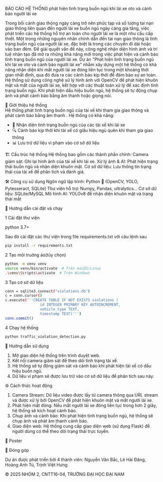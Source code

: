 BÁO CÁO HỆ THỐNG phát hiện tình trạng buồn ngủ khi lái xe oto và cảnh báo người lái xe

Trong bối cảnh giao thông ngày càng trở nên phức tạp và số lượng tai nạn giao thông liên quan đến người lái xe buồn ngủ ngày càng gia tăng, việc phát triển các hệ thống hỗ trợ an toàn cho người lái xe là một nhu cầu cấp thiết. Một trong những nguyên nhân chính dẫn đến tai nạn giao thông là tình trạng buồn ngủ của người lái xe, đặc biệt là trong các chuyến đi dài hoặc vào ban đêm. Để giải quyết vấn đề này, công nghệ nhận diện hình ảnh và trí tuệ nhân tạo đã mở ra những khả năng mới trong việc phát hiện và cảnh báo tình trạng buồn ngủ của người lái xe.
Dự án "Phát hiện tình trạng buồn ngủ khi lái xe oto và cảnh báo người lái xe" nhằm xây dựng một hệ thống có khả năng nhận diện khi mắt người lái xe đóng liên tục trong một khoảng thời gian nhất định, qua đó đưa ra các cảnh báo kịp thời để đảm bảo sự an toàn. Hệ thống sử dụng công nghệ xử lý hình ảnh với OpenCV để phát hiện khuôn mặt và mắt của người lái xe, kết hợp với các thuật toán xử lý để xác định tình trạng buồn ngủ. Khi phát hiện dấu hiệu buồn ngủ, hệ thống sẽ tự động chụp ảnh và phát cảnh báo bằng âm thanh hoặc giọng nói.


📌 Giới thiệu hệ thống  
Hệ thống phát tình trạng buồn ngủ của tài xế khi tham gia giao thông và phát cảnh báo bằng âm thanh . Hệ thống có khả năng:
- 📸 Nhận diện tình trạng buồn ngủ của các tài xế khi lái xe 
- 🔍 Cảnh báo kịp thời khi tài xế có giấu hiệu ngủ quên khi tham gia giao thông
- 📊 Lưu trữ dữ liệu vi phạm vào cơ sở dữ liệu


 🏗️ Cấu trúc hệ thống
Hệ thống bao gồm các thành phần chính:
Camera giám sát: Ghi lại hình ảnh của tài xế khi lái xe.
Xử lý ảnh & AI: Phát hiện trạng thái buồn ngủ và nhận diện khuôn mặt.
Cơ sở dữ liệu: Lưu thông tin trạng thái của tài xế để phân tích và đánh giá.



   
 🛠️ Công cụ sử dụng
Ngôn ngữ lập trình: Python 🐍 (OpenCV, YOLO, Pytesseract, SQLite)
Thư viện hỗ trợ: Numpy, Pandas, ultralytics...
Cơ sở dữ liệu: SQLite/MySQL
Mô hình AI: YOLOv8 để nhận diện khuôn mặt và trạng thái mắt


 🚀 Hướng dẫn cài đặt và chạy
 
 1 Cài đặt thư viện
 
 python 3.7+
 
 Sau đó cài đặt các thư viện trong file requirements.txt với câu lệnh sau
```bash
pip install -r requirements.txt
```
2 Tạo môi truờng ảo(tùy chọn)
``` bash
python -m venv venv
source venv/bin/activate  # Trên macOS/Linux
.\venv\Scripts\activate  # Trên Windows
```
3 Tạo cơ sở dữ liệu
``` bash
conn = sqlite3.connect("violations.db")
c = conn.cursor()
c.execute('''CREATE TABLE IF NOT EXISTS violations (
                id INTEGER PRIMARY KEY AUTOINCREMENT,
                vehicle_type TEXT,
                timestamp TEXT)''')
conn.commit()
```
 4 Chạy hệ thống
```bash
python traffic_violation_detection.py
```

📖 Hướng dẫn sử dụng
1. Mở giao diện hệ thống trên trình duyệt web.
2. Kết nối camera giám sát để theo dõi tình trạng tài xế.
3. Hệ thống sẽ tự động giám sát và cảnh báo khi phát hiện tài xế có dấu hiệu buồn ngủ.
4. Dữ liệu vi phạm sẽ được lưu trữ vào cơ sở dữ liệu để phân tích sau này.


⚙️ Cách thức hoạt động
1. Camera Stream: Dữ liệu video được lấy từ camera thông qua URL stream và được xử lý bởi OpenCV để phát hiện khuôn mặt và mắt người lái xe.
2. Phát hiện mắt đóng: Nếu mắt người lái xe đóng liên tục trong hơn 2 giây, hệ thống sẽ kích hoạt cảnh báo.
3. Chụp ảnh và cảnh báo: Khi phát hiện tình trạng buồn ngủ, hệ thống sẽ chụp ảnh và phát âm thanh cảnh báo.
4. Giao diện web: Hệ thống cung cấp giao diện web (sử dụng Flask) để người dùng có thể theo dõi trạng thái trực tuyến.
  

📰 Poster




🤝 Đóng góp

Dự án được phát triển bởi 4 thành viên:
Nguyễn Văn Bắc, Lê Hải Đăng, Hoàng Anh Tú, Trịnh Việt Hưng





© 2025 NHÓM 2, CNTT16-04, TRƯỜNG ĐẠI HỌC ĐẠI NAM
